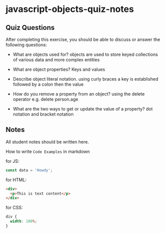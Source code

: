 # javascript-objects-quiz-notes

## Quiz Questions

After completing this exercise, you should be able to discuss or answer the following questions:

- What are objects used for? objects are used to store keyed collections of various data and more complex entities

- What are object properties? Keys and values

- Describe object literal notation. using curly braces a key is established followed by a colon then the value

- How do you remove a property from an object? using the delete operator e.g. delete person.age

- What are the two ways to get or update the value of a property? dot notation and bracket notation

## Notes

All student notes should be written here.

How to write `Code Examples` in markdown

for JS:

```javascript
const data = 'Howdy';
```

for HTML:

```html
<div>
  <p>This is text content</p>
</div>
```

for CSS:

```css
div {
  width: 100%;
}
```
